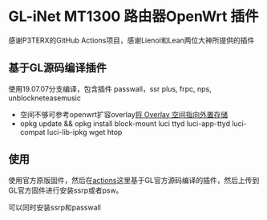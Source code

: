 # GL-iNet MT1300 路由器OpenWrt 插件

感谢P3TERX的GitHub Actions项目，感谢Lienol和Lean两位大神所提供的插件

## 基于GL源码编译插件

使用19.07.07分支编译，包含插件 passwall，ssr plus, frpc, nps, unblockneteasemusic

- 空间不够可参考openwrt扩容overlay[将 Overlay 空间指向外置存储](https://blog.digicat-studio.com/Technology/openwrt_overlay.html)
- opkg update && opkg install block-mount luci ttyd luci-app-ttyd luci-compat luci-lib-ipkg wget htop

## 使用

使用官方原版固件，然后在[actions](https://github.com/xmapst/GL-MT1300_Plugin/actions)这里基于GL官方源码编译的插件，然后上传到GL官方固件进行安装ssrp或者psw。

可以同时安装ssrp和passwall

